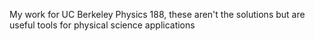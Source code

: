 My work for UC Berkeley Physics 188, these aren't the solutions but are useful tools for physical science applications
